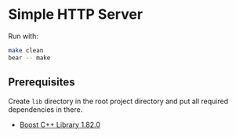 # Simple HTTP Server

Run with:  
```bash
make clean
bear -- make
```

## Prerequisites

Create `lib` directory in the root project directory and put all required dependencies in there.

* [Boost C++ Library 1.82.0](https://www.boost.org/users/history/version_1_82_0.html)
